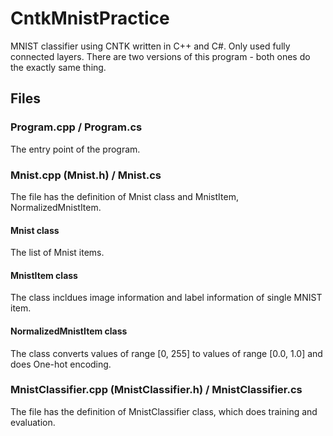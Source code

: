 # CntkMnistPractice
MNIST classifier using CNTK written in C++ and C#. Only used fully connected layers.
There are two versions of this program - both ones do the exactly same thing.

## Files
### Program.cpp / Program.cs
The entry point of the program.

### Mnist.cpp (Mnist.h) / Mnist.cs
The file has the definition of Mnist class and MnistItem, NormalizedMnistItem.
#### Mnist class
The list of Mnist items.
#### MnistItem class
The class incldues image information and label information of single MNIST item.
#### NormalizedMnistItem class
The class converts values of range [0, 255] to values of range [0.0, 1.0] and does One-hot encoding.

### MnistClassifier.cpp (MnistClassifier.h) / MnistClassifier.cs
The file has the definition of MnistClassifier class, which does training and evaluation.
